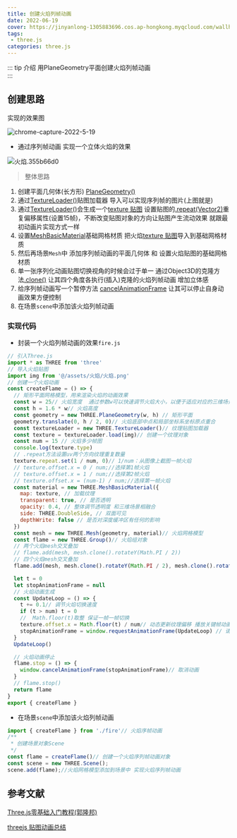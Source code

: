 ```yaml
---
title: 创建火焰列帧动画
date: 2022-06-19
cover: https://jinyanlong-1305883696.cos.ap-hongkong.myqcloud.com/wallhaven-6ory8l.jpg
tags:
 - three.js
categories: three.js
---
```


::: tip 介绍
用PlaneGeometry平面创建火焰列帧动画<br>
:::

<!-- more -->

## 创建思路

实现的效果图

![chrome-capture-2022-5-19](https://jinyanlong-1305883696.cos.ap-hongkong.myqcloud.com/chrome-capture-2022-5-19.gif)

* 通过序列帧动画 实现一个立体火焰的效果

![火焰.355b66d0](https://jinyanlong-1305883696.cos.ap-hongkong.myqcloud.com/%E7%81%AB%E7%84%B0.355b66d0.png)

> 整体思路

1. 创建平面几何体(长方形) [PlaneGeometry()](https://threejs.org/docs/index.html?q=PlaneGeometry#api/zh/geometries/PlaneGeometry)
2. 通过[TextureLoader()](https://threejs.org/docs/index.html?q=Texture#api/zh/loaders/TextureLoader)贴图加载器 导入可以实现序列帧的图片(上图就是) 
3. 通过[TextureLoader()](https://threejs.org/docs/index.html?q=Texture#api/zh/loaders/TextureLoader)会生成一个[texture 贴图](https://threejs.org/docs/index.html?q=Texture#api/zh/loaders/TextureLoader) 设置贴图的[.repeat(Vector2)](https://threejs.org/docs/index.html?q=Texture#api/zh/textures/Texture.repeat)重复偏移属性(设置15帧)，不断改变贴图对象的方向让贴图产生流动效果 就跟最初动画片实现方式一样
4. 设置[MeshBasicMaterial]((https://threejs.org/docs/index.html?q=MeshBasicMaterial#api/zh/materials/MeshBasicMaterial))基础网格材质 把火焰[texture 贴图](https://threejs.org/docs/index.html?q=Texture#api/zh/loaders/TextureLoader)导入到基础网格材质 
5. 然后再场景`Mesh`中 添加序列帧动画的平面几何体 和 设置火焰贴图的基础网格材质
6. 单一张序列化动画贴图切换视角的时候会过于单一 通过Object3D的克隆方法[.clone()](https://threejs.org/docs/index.html?q=obje#api/zh/core/Object3D.clone) 让其四个角度各执行(插入)克隆的火焰列帧动画 增加立体感
7. 给序列帧动画写一个暂停方法 [cancelAnimationFrame](https://developer.mozilla.org/zh-CN/docs/Web/API/Window/cancelAnimationFrame) 让其可以停止自身动画效果方便控制
8. 在场景`scene`中添加该火焰列帧动画 

### 实现代码

* 封装一个火焰列帧动画的效果`fire.js`

```js
// 引入Three.js
import * as THREE from 'three'
// 导入火焰贴图
import img from '@/assets/火焰/火焰.png'
// 创建一个火焰动画
const createFlame = () => {
  // 矩形平面网格模型，用来渲染火焰的动画效果
  const w = 25// 火焰宽度  通过参数w可以快速调节火焰大小，以便于适应对应的三维场景
  const h = 1.6 * w// 火焰高度
  const geometry = new THREE.PlaneGeometry(w, h) // 矩形平面
  geometry.translate(0, h / 2, 0)// 火焰底部中点和局部坐标系坐标原点重合
  const textureLoader = new THREE.TextureLoader()// 纹理贴图加载器
  const texture = textureLoader.load(img)// 创建一个纹理对象
  const num = 15 // 火焰多少帧图
  console.log(texture.type)
  // .repeat方法设置uv两个方向纹理重复数量
  texture.repeat.set(1 / num, 0)// 1/num：从图像上截图一帧火焰
  // texture.offset.x = 0 / num;//选择第1帧火焰
  // texture.offset.x = 1 / num;//选择第2帧火焰
  // texture.offset.x = (num-1) / num;//选择第一帧火焰
  const material = new THREE.MeshBasicMaterial({
    map: texture, // 加载纹理
    transparent: true, // 是否透明
    opacity: 0.4, // 整体调节透明度 和三维场景相融合
    side: THREE.DoubleSide, // 双面可见
    depthWrite: false // 是否对深度缓冲区有任何的影响
  })
  const mesh = new THREE.Mesh(geometry, material)// 火焰网格模型
  const flame = new THREE.Group()// 火焰组对象
  // 两个火焰mesh交叉叠加
  // flame.add(mesh, mesh.clone().rotateY(Math.PI / 2))
  // 四个火焰mesh交叉叠加
  flame.add(mesh, mesh.clone().rotateY(Math.PI / 2), mesh.clone().rotateY(Math.PI / 4), mesh.clone().rotateY(Math.PI / 4 * 3))

  let t = 0
  let stopAnimationFrame = null
  // 火焰动画生成
  const UpdateLoop = () => {
    t += 0.1// 调节火焰切换速度
    if (t > num) t = 0
    //  Math.floor(t)取整 保证一帧一帧切换
    texture.offset.x = Math.floor(t) / num// 动态更新纹理偏移 播放关键帧动画 产生火焰然后效果
    stopAnimationFrame = window.requestAnimationFrame(UpdateLoop) // 请求再次执行函数UpdateLoop
  }
  UpdateLoop()

  // 火焰动画停止
  flame.stop = () => {
    window.cancelAnimationFrame(stopAnimationFrame)// 取消动画
  }
  // flame.stop()
  return flame
}
export { createFlame }
```

* 在场景`scene`中添加该火焰列帧动画 

```js
import { createFlame } from './fire'// 火焰序帧动画
/**
 * 创建场景对象Scene
 */
const flame = createFlame()// 创建一个火焰序列帧动画对象
const scene = new THREE.Scene();
scene.add(flame);//火焰网格模型添加到场景中 实现火焰序列帧动画
```

##  参考文献

[Three.js零基础入门教程(郭隆邦)](http://www.yanhuangxueyuan.com/Three.js/)

[threejs 贴图动画总结](https://zhuanlan.zhihu.com/p/446541959)
